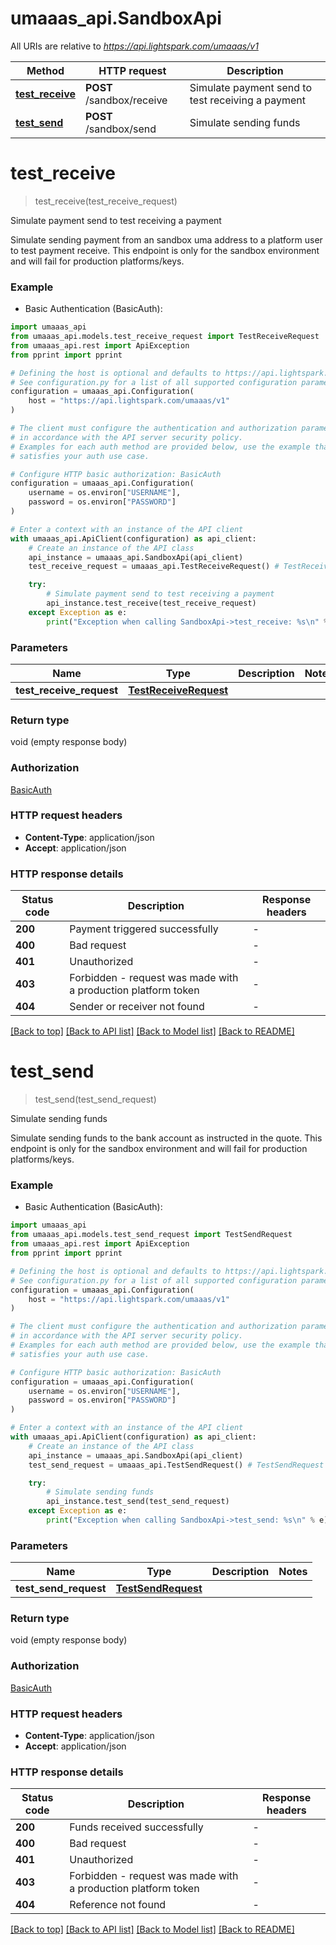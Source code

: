 # umaaas_api.SandboxApi

All URIs are relative to *https://api.lightspark.com/umaaas/v1*

Method | HTTP request | Description
------------- | ------------- | -------------
[**test_receive**](SandboxApi.md#test_receive) | **POST** /sandbox/receive | Simulate payment send to test receiving a payment
[**test_send**](SandboxApi.md#test_send) | **POST** /sandbox/send | Simulate sending funds


# **test_receive**
> test_receive(test_receive_request)

Simulate payment send to test receiving a payment

Simulate sending payment from an sandbox uma address to a platform user to test payment receive.
This endpoint is only for the sandbox environment and will fail for production platforms/keys.


### Example

* Basic Authentication (BasicAuth):

```python
import umaaas_api
from umaaas_api.models.test_receive_request import TestReceiveRequest
from umaaas_api.rest import ApiException
from pprint import pprint

# Defining the host is optional and defaults to https://api.lightspark.com/umaaas/v1
# See configuration.py for a list of all supported configuration parameters.
configuration = umaaas_api.Configuration(
    host = "https://api.lightspark.com/umaaas/v1"
)

# The client must configure the authentication and authorization parameters
# in accordance with the API server security policy.
# Examples for each auth method are provided below, use the example that
# satisfies your auth use case.

# Configure HTTP basic authorization: BasicAuth
configuration = umaaas_api.Configuration(
    username = os.environ["USERNAME"],
    password = os.environ["PASSWORD"]
)

# Enter a context with an instance of the API client
with umaaas_api.ApiClient(configuration) as api_client:
    # Create an instance of the API class
    api_instance = umaaas_api.SandboxApi(api_client)
    test_receive_request = umaaas_api.TestReceiveRequest() # TestReceiveRequest | 

    try:
        # Simulate payment send to test receiving a payment
        api_instance.test_receive(test_receive_request)
    except Exception as e:
        print("Exception when calling SandboxApi->test_receive: %s\n" % e)
```



### Parameters


Name | Type | Description  | Notes
------------- | ------------- | ------------- | -------------
 **test_receive_request** | [**TestReceiveRequest**](TestReceiveRequest.md)|  | 

### Return type

void (empty response body)

### Authorization

[BasicAuth](../README.md#BasicAuth)

### HTTP request headers

 - **Content-Type**: application/json
 - **Accept**: application/json

### HTTP response details

| Status code | Description | Response headers |
|-------------|-------------|------------------|
**200** | Payment triggered successfully |  -  |
**400** | Bad request |  -  |
**401** | Unauthorized |  -  |
**403** | Forbidden - request was made with a production platform token |  -  |
**404** | Sender or receiver not found |  -  |

[[Back to top]](#) [[Back to API list]](../README.md#documentation-for-api-endpoints) [[Back to Model list]](../README.md#documentation-for-models) [[Back to README]](../README.md)

# **test_send**
> test_send(test_send_request)

Simulate sending funds

Simulate sending funds to the bank account as instructed in the quote. 
This endpoint is only for the sandbox environment and will fail for production platforms/keys.


### Example

* Basic Authentication (BasicAuth):

```python
import umaaas_api
from umaaas_api.models.test_send_request import TestSendRequest
from umaaas_api.rest import ApiException
from pprint import pprint

# Defining the host is optional and defaults to https://api.lightspark.com/umaaas/v1
# See configuration.py for a list of all supported configuration parameters.
configuration = umaaas_api.Configuration(
    host = "https://api.lightspark.com/umaaas/v1"
)

# The client must configure the authentication and authorization parameters
# in accordance with the API server security policy.
# Examples for each auth method are provided below, use the example that
# satisfies your auth use case.

# Configure HTTP basic authorization: BasicAuth
configuration = umaaas_api.Configuration(
    username = os.environ["USERNAME"],
    password = os.environ["PASSWORD"]
)

# Enter a context with an instance of the API client
with umaaas_api.ApiClient(configuration) as api_client:
    # Create an instance of the API class
    api_instance = umaaas_api.SandboxApi(api_client)
    test_send_request = umaaas_api.TestSendRequest() # TestSendRequest | 

    try:
        # Simulate sending funds
        api_instance.test_send(test_send_request)
    except Exception as e:
        print("Exception when calling SandboxApi->test_send: %s\n" % e)
```



### Parameters


Name | Type | Description  | Notes
------------- | ------------- | ------------- | -------------
 **test_send_request** | [**TestSendRequest**](TestSendRequest.md)|  | 

### Return type

void (empty response body)

### Authorization

[BasicAuth](../README.md#BasicAuth)

### HTTP request headers

 - **Content-Type**: application/json
 - **Accept**: application/json

### HTTP response details

| Status code | Description | Response headers |
|-------------|-------------|------------------|
**200** | Funds received successfully |  -  |
**400** | Bad request |  -  |
**401** | Unauthorized |  -  |
**403** | Forbidden - request was made with a production platform token |  -  |
**404** | Reference not found |  -  |

[[Back to top]](#) [[Back to API list]](../README.md#documentation-for-api-endpoints) [[Back to Model list]](../README.md#documentation-for-models) [[Back to README]](../README.md)


